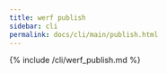 ```yaml
---
title: werf publish
sidebar: cli
permalink: docs/cli/main/publish.html
---
```


{% include /cli/werf_publish.md %}
